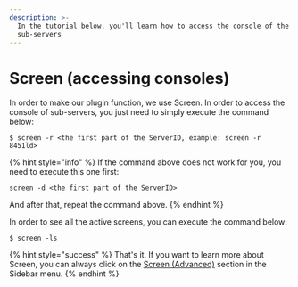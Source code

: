 ```yaml
---
description: >-
  In the tutorial below, you'll learn how to access the console of the
  sub-servers
---
```


# Screen (accessing consoles)

In order to make our plugin function, we use Screen. In order to access the console of sub-servers, you just need to simply execute the command below:

```
$ screen -r <the first part of the ServerID, example: screen -r 8451ld>
```

{% hint style="info" %}
If the command above does not work for you, you need to execute this one first:

`screen -d <the first part of the ServerID>`

And after that, repeat the command above.
{% endhint %}

In order to see all the active screens, you can execute the command below:

```
$ screen -ls
```

{% hint style="success" %}
That's it. If you want to learn more about Screen, you can always click on the [Screen (Advanced)](https://linuxize.com/post/how-to-use-linux-screen/) section in the Sidebar menu.
{% endhint %}
